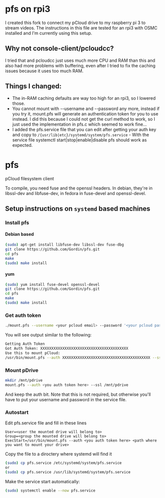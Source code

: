 pfs on rpi3
===

I created this fork to connect my pCloud drive to my raspberry pi 3 to stream videos. The instructions in this file are tested for an rpi3 with OSMC installed and I'm currently using this setup.

Why not console-client/pcloudcc?
---
I tried that and pcloudcc just uses much more CPU and RAM than this and also had more problems with buffering, even after I tried to fix the caching issues because it uses too much RAM.

Things I changed:
---
* The in-RAM caching defaults are way too high for an rpi3, so I lowered those.
* You cannot mount with --username and --password any more, instead if you try it, mount.pfs will generate an authentication token for you to use instead. I did this because I could not get the curl method to work, so I just used the implementation in pfs.c which seemed to work fine...
* I added the pfs.service file that you can edit after getting your auth key and copy to `/{usr/lib|etc}/systemd/system/pfs.service` - 
With the service file systemctl start|stop|enable|disable pfs should work as expected.


pfs
===

pCloud filesystem client

To compile, you need fuse and the openssl headers. In debian,
they're in libssl-dev and libfuse-dev, in fedora in fuse-devel and
openssl-devel.

## Setup instructions on `systemd` based machines

### Install pfs

#### Debian based
```sh
(sudo) apt-get install libfuse-dev libssl-dev fuse-dbg
git clone https://github.com/Gordin/pfs.git
cd pfs
make
(sudo) make install
```

#### yum
```sh
(sudo) yum install fuse-devel openssl-devel
git clone https://github.com/Gordin/pfs.git
cd pfs
make
(sudo) make install
```

### Get auth token

```sh 
./mount.pfs --username <your pcloud email> --password '<your pcloud password'
```

You will see output similar to the following:
````sh
Getting Auth Token
Got Auth Token: XXXXXXXXXXXXXXXXXXXXXXXXXXXXXXXXXXXXXXXX
Use this to mount pCloud: 
/usr/bin/mount.pfs --auth XXXXXXXXXXXXXXXXXXXXXXXXXXXXXXXXXXXXXXXX --ssl /home/<your user>/pCloudDrive
````

### Mount pDrive

```sh
mkdir /mnt/pdrive
mount.pfs --auth <you auth token here> --ssl /mnt/pdrive
```

And keep the auth bit.
Note that this is not required, but otherwise you'll have to put your username
and password in the service file.

### Autostart

Edit pfs.service file and fill in these lines

```
User=<user the mounted drive will belong to>
Group=<group the mounted drive will belong to>
ExecStart=/usr/bin/mount.pfs --auth <you auth token here> <path where you want to mount your drive>
```

Copy the file to a diroctery where systemd will find it
```sh
(sudo) cp pfs.service /etc/systemd/system/pfs.service
or
(sudo) cp pfs.service /usr/lib/systemd/system/pfs.service
```

Make the service start automatically:

```sh
(sudo) systemctl enable --now pfs.service
```

